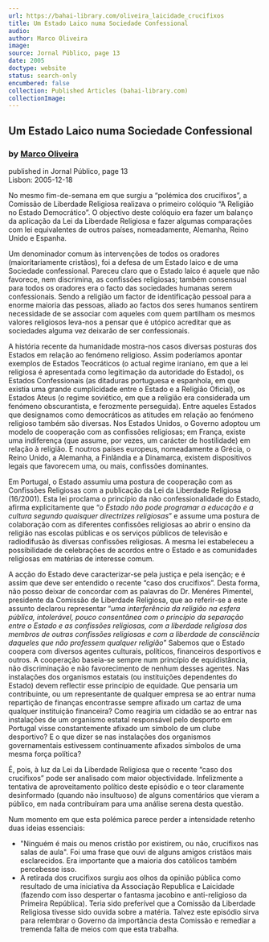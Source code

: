 ```yaml
---
url: https://bahai-library.com/oliveira_laicidade_crucifixos
title: Um Estado Laico numa Sociedade Confessional
audio: 
author: Marco Oliveira
image: 
source: Jornal Público, page 13
date: 2005
doctype: website
status: search-only
encumbered: false
collection: Published Articles (bahai-library.com)
collectionImage: 
---
```



## Um Estado Laico numa Sociedade Confessional

### by [Marco Oliveira](https://bahai-library.com/author/Marco+Oliveira)

published in Jornal Público, page 13  
Lisbon: 2005-12-18


No mesmo fim-de-semana em que surgiu a “polémica dos crucifixos”, a Comissão de Liberdade Religiosa realizava o primeiro colóquio “A Religião no Estado Democrático”. O objectivo deste colóquio era fazer um balanço da aplicação da Lei da Liberdade Religiosa e fazer algumas comparações com lei equivalentes de outros países, nomeadamente, Alemanha, Reino Unido e Espanha.  
  
Um denominador comum às intervenções de todos os oradores (maioritariamente cristãos), foi a defesa de um Estado laico e de uma Sociedade confessional. Pareceu claro que o Estado laico é aquele que não favorece, nem discrimina, as confissões religiosas; também consensual para todos os oradores era o facto das sociedades humanas serem confessionais. Sendo a religião um factor de identificação pessoal para a enorme maioria das pessoas, aliado ao factos dos seres humanos sentirem necessidade de se associar com aqueles com quem partilham os mesmos valores religiosos leva-nos a pensar que é utópico acreditar que as sociedades alguma vez deixarão de ser confessionais.  
  
A história recente da humanidade mostra-nos casos diversas posturas dos Estados em relação ao fenómeno religioso. Assim poderíamos apontar exemplos de Estados Teocráticos (o actual regime iraniano, em que a lei religiosa é apresentada como legitimação da autoridade do Estado), os Estados Confessionais (as ditaduras portuguesa e espanhola, em que existia uma grande cumplicidade entre o Estado e a Religião Oficial), os Estados Ateus (o regime soviético, em que a religião era considerada um fenómeno obscurantista, e ferozmente perseguida). Entre aqueles Estados que designamos como democráticos as atitudes em relação ao fenómeno religioso também são diversas. Nos Estados Unidos, o Governo adoptou um modelo de cooperação com as confissões religiosas; em França, existe uma indiferença (que assume, por vezes, um carácter de hostilidade) em relação à religião. E noutros países europeus, nomeadamente a Grécia, o Reino Unido, a Alemanha, a Finlândia e a Dinamarca, existem dispositivos legais que favorecem uma, ou mais, confissões dominantes.  
  
Em Portugal, o Estado assumiu uma postura de cooperação com as Confissões Religiosas com a publicação da Lei da Liberdade Religiosa (16/2001). Esta lei proclama o princípio da não confessionalidade do Estado, afirma explicitamente que “_o Estado não pode programar a educação e a cultura segundo quaisquer directrizes religiosas_” e assume uma postura de colaboração com as diferentes confissões religiosas ao abrir o ensino da religião nas escolas públicas e os serviços públicos de televisão e radiodifusão às diversas confissões religiosas. A mesma lei estabeleceu a possibilidade de celebrações de acordos entre o Estado e as comunidades religiosas em matérias de interesse comum.  
  
A acção do Estado deve caracterizar-se pela justiça e pela isenção; e é assim que deve ser entendido o recente “caso dos crucifixos”. Desta forma, não posso deixar de concordar com as palavras do Dr. Menéres Pimentel, presidente da Comissão de Liberdade Religiosa, que ao referir-se a este assunto declarou representar “_uma interferência da religião na esfera pública, intolerável, pouco consentânea com o princípio da separação entre o Estado e as confissões religiosas, com a liberdade religiosa dos membros de outras confissões religiosas e com a liberdade de consciência daqueles que não professem qualquer religião_” Sabemos que o Estado coopera com diversos agentes culturais, políticos, financeiros desportivos e outros. A cooperação baseia-se sempre num princípio de equidistância, não discriminação e não favorecimento de nenhum desses agentes. Nas instalações dos organismos estatais (ou instituições dependentes do Estado) devem reflectir esse princípio de equidade. Que pensaria um contribuinte, ou um representante de qualquer empresa se ao entrar numa repartição de finanças encontrasse sempre afixado um cartaz de uma qualquer instituição financeira? Como reagiria um cidadão se ao entrar nas instalações de um organismo estatal responsável pelo desporto em Portugal visse constantemente afixado um símbolo de um clube desportivo? E o que dizer se nas instalações dos organismos governamentais estivessem continuamente afixados símbolos de uma mesma força política?  
  
É, pois, à luz da Lei da Liberdade Religiosa que o recente “caso dos crucifixos” pode ser analisado com maior objectividade. Infelizmente a tentativa de aproveitamento político deste episódio e o teor claramente desinformado (quando não insultuoso) de alguns comentários que vieram a público, em nada contribuíram para uma análise serena desta questão.  
  
Num momento em que esta polémica parece perder a intensidade retenho duas ideias essenciais:  

*   "Ninguém é mais ou menos cristão por existirem, ou não, crucifixos nas salas de aula". Foi uma frase que ouvi de alguns amigos cristãos mais esclarecidos. Era importante que a maioria dos católicos também percebesse isso.
*   A retirada dos crucifixos surgiu aos olhos da opinião pública como resultado de uma iniciativa da Associação Republica e Laicidade (fazendo com isso despertar o fantasma jacobino e anti-religioso da Primeira República). Teria sido preferível que a Comissão da Liberdade Religiosa tivesse sido ouvida sobre a matéria. Talvez este episódio sirva para relembrar o Governo da importância desta Comissão e remediar a tremenda falta de meios com que esta trabalha.